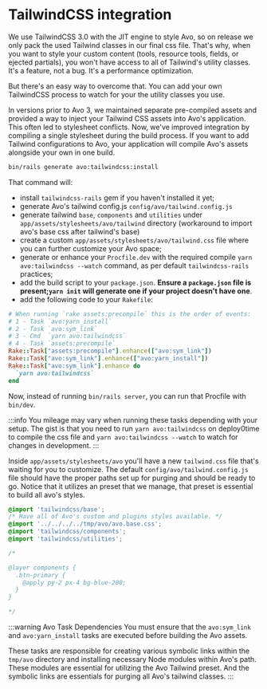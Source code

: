 # TailwindCSS integration

We use TailwindCSS 3.0 with the JIT engine to style Avo, so on release we only pack the used Tailwind classes in our final css file. That's why, when you want to style your custom content (tools, resource tools, fields, or ejected partials), you won't have access to all of Tailwind's utility classes. It's a feature, not a bug. It's a performance optimization.

But there's an easy way to overcome that. You can add your own TailwindCSS process to watch for your the utility classes you use.

In versions prior to Avo 3, we maintained separate pre-compiled assets and provided a way to inject your Tailwind CSS assets into Avo's application. This often led to stylesheet conflicts. Now, we've improved integration by compiling a single stylesheet during the build process. If you want to add Tailwind configurations to Avo, your application will compile Avo's assets alongside your own in one build.

```bash
bin/rails generate avo:tailwindcss:install
```

That command will:

- install `tailwindcss-rails` gem if you haven't installed it yet;
- generate Avo's tailwind config.js `config/avo/tailwind.config.js`
- generate tailwind `base`, `components` and `utilities` under `app/assets/stylesheets/avo/tailwind` directory (workaround to import avo's base css after tailwind's base)
- create a custom `app/assets/stylesheets/avo/tailwind.css` file where you can further customize your Avo space;
- generate or enhance your `Procfile.dev` with the required compile `yarn avo:tailwindcss --watch` command, as per default `tailwindcss-rails` practices;
- add the build script to your `package.json`. **Ensure a `package.json` file is present;`yarn init` will generate one if your project doesn't have one**.
- add the following code to your `Rakefile`:
```ruby
# When running `rake assets:precompile` this is the order of events:
# 1 - Task `avo:yarn_install`
# 2 - Task `avo:sym_link`
# 3 - Cmd  `yarn avo:tailwindcss`
# 4 - Task `assets:precompile`
Rake::Task["assets:precompile"].enhance(["avo:sym_link"])
Rake::Task["avo:sym_link"].enhance(["avo:yarn_install"])
Rake::Task["avo:sym_link"].enhance do
  `yarn avo:tailwindcss`
end
```

Now, instead of running `bin/rails server`, you can run that Procfile with `bin/dev`.

:::info
You mileage may vary when running these tasks depending with your setup. The gist is that you need to run `yarn avo:tailwindcss` on deploy0time to compile the css file and `yarn avo:tailwindcss --watch` to watch for changes in development.
:::

Inside `app/assets/stylesheets/avo` you'll have a new `tailwind.css` file that's waiting for you to customize. The default `config/avo/tailwind.config.js` file should have the proper paths set up for purging and should be ready to go. Notice that it utilizes an preset that we manage, that preset is essential to build all avo's styles.

```css
@import 'tailwindcss/base';
/* Have all of Avo's custom and plugins styles available. */
@import '../../../../tmp/avo/avo.base.css';
@import 'tailwindcss/components';
@import 'tailwindcss/utilities';

/*

@layer components {
  .btn-primary {
    @apply py-2 px-4 bg-blue-200;
  }
}

*/
```

:::warning Avo Task Dependencies
You must ensure that the `avo:sym_link` and `avo:yarn_install` tasks are executed before building the Avo assets.

These tasks are responsible for creating various symbolic links within the `tmp/avo` directory and installing necessary Node modules within Avo's path. These modules are essential for utilizing the Avo Tailwind preset. And the symbolic links are essentials for purging all Avo's tailwind classes.
:::
